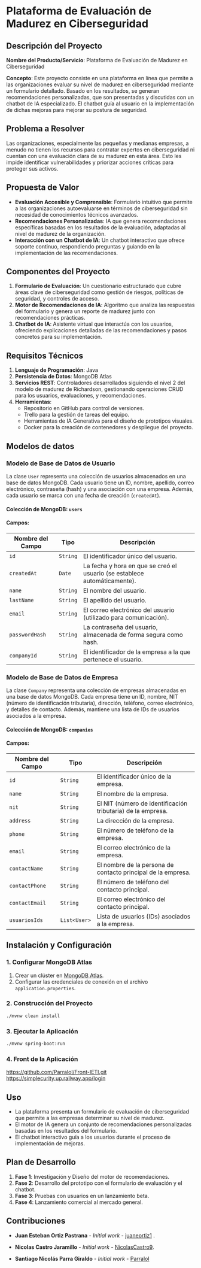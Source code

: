 # Plataforma de Evaluación de Madurez en Ciberseguridad

## Descripción del Proyecto

**Nombre del Producto/Servicio**: Plataforma de Evaluación de Madurez en Ciberseguridad

**Concepto**: Este proyecto consiste en una plataforma en línea que permite a las organizaciones evaluar su nivel de madurez en ciberseguridad mediante un formulario detallado. Basado en los resultados, se generan recomendaciones personalizadas, que son presentadas y discutidas con un chatbot de IA especializado. El chatbot guía al usuario en la implementación de dichas mejoras para mejorar su postura de seguridad.

## Problema a Resolver

Las organizaciones, especialmente las pequeñas y medianas empresas, a menudo no tienen los recursos para contratar expertos en ciberseguridad ni cuentan con una evaluación clara de su madurez en esta área. Esto les impide identificar vulnerabilidades y priorizar acciones críticas para proteger sus activos.

## Propuesta de Valor

- **Evaluación Accesible y Comprensible**: Formulario intuitivo que permite a las organizaciones autoevaluarse en términos de ciberseguridad sin necesidad de conocimientos técnicos avanzados.
- **Recomendaciones Personalizadas**: IA que genera recomendaciones específicas basadas en los resultados de la evaluación, adaptadas al nivel de madurez de la organización.
- **Interacción con un Chatbot de IA**: Un chatbot interactivo que ofrece soporte continuo, respondiendo preguntas y guiando en la implementación de las recomendaciones.

## Componentes del Proyecto

1. **Formulario de Evaluación**: Un cuestionario estructurado que cubre áreas clave de ciberseguridad como gestión de riesgos, políticas de seguridad, y controles de acceso.
2. **Motor de Recomendaciones de IA**: Algoritmo que analiza las respuestas del formulario y genera un reporte de madurez junto con recomendaciones prácticas.
3. **Chatbot de IA**: Asistente virtual que interactúa con los usuarios, ofreciendo explicaciones detalladas de las recomendaciones y pasos concretos para su implementación.

## Requisitos Técnicos

1. **Lenguaje de Programación**: Java
2. **Persistencia de Datos**: MongoDB Atlas
3. **Servicios REST**: Controladores desarrollados siguiendo el nivel 2 del modelo de madurez de Richardson, gestionando operaciones CRUD para los usuarios, evaluaciones, y recomendaciones.
4. **Herramientas**:
   - Repositorio en GitHub para control de versiones.
   - Trello para la gestión de tareas del equipo.
   - Herramientas de IA Generativa para el diseño de prototipos visuales.
   - Docker para la creación de contenedores y despliegue del proyecto.

## Modelos de datos

### Modelo de Base de Datos de Usuario

La clase `User` representa una colección de usuarios almacenados en una base de datos MongoDB. Cada usuario tiene un ID, nombre, apellido, correo electrónico, contraseña (hash) y una asociación con una empresa. Además, cada usuario se marca con una fecha de creación (`createdAt`).

#### Colección de MongoDB: `users`

#### Campos:

| Nombre del Campo | Tipo      | Descripción                                                                 |
| ---------------- | --------- | --------------------------------------------------------------------------- |
| `id`             | `String`  | El identificador único del usuario.                                          |
| `createdAt`      | `Date`    | La fecha y hora en que se creó el usuario (se establece automáticamente).   |
| `name`           | `String`  | El nombre del usuario.                                                      |
| `lastName`       | `String`  | El apellido del usuario.                                                    |
| `email`          | `String`  | El correo electrónico del usuario (utilizado para comunicación).            |
| `passwordHash`   | `String`  | La contraseña del usuario, almacenada de forma segura como hash.            |
| `companyId`      | `String`  | El identificador de la empresa a la que pertenece el usuario.               |

### Modelo de Base de Datos de Empresa

La clase `Company` representa una colección de empresas almacenadas en una base de datos MongoDB. Cada empresa tiene un ID, nombre, NIT (número de identificación tributaria), dirección, teléfono, correo electrónico, y detalles de contacto. Además, mantiene una lista de IDs de usuarios asociados a la empresa.

#### Colección de MongoDB: `companies`

#### Campos:

| Nombre del Campo  | Tipo        | Descripción                                                                |
| ----------------- | ----------- | -------------------------------------------------------------------------- |
| `id`              | `String`    | El identificador único de la empresa.                                       |
| `name`            | `String`    | El nombre de la empresa.                                                    |
| `nit`             | `String`    | El NIT (número de identificación tributaria) de la empresa.                 |
| `address`         | `String`    | La dirección de la empresa.                                                 |
| `phone`           | `String`    | El número de teléfono de la empresa.                                        |
| `email`           | `String`    | El correo electrónico de la empresa.                                        |
| `contactName`     | `String`    | El nombre de la persona de contacto principal de la empresa.                |
| `contactPhone`    | `String`    | El número de teléfono del contacto principal.                               |
| `contactEmail`    | `String`    | El correo electrónico del contacto principal.                               |
| `usuariosIds`     | `List<User>`| Lista de usuarios (IDs) asociados a la empresa.                             |


## Instalación y Configuración

### 1. Configurar MongoDB Atlas
1. Crear un clúster en [MongoDB Atlas](https://www.mongodb.com/cloud/atlas).
2. Configurar las credenciales de conexión en el archivo `application.properties`.

### 2. Construcción del Proyecto
```bash
./mvnw clean install
```

### 3. Ejecutar la Aplicación
```bash
./mvnw spring-boot:run
```

### 4. Front de la Aplicación 

https://github.com/Parralol/Front-IETI.git
https://simplecurity.up.railway.app/login

## Uso

- La plataforma presenta un formulario de evaluación de ciberseguridad que permite a las empresas determinar su nivel de madurez.
- El motor de IA genera un conjunto de recomendaciones personalizadas basadas en los resultados del formulario.
- El chatbot interactivo guía a los usuarios durante el proceso de implementación de mejoras.

## Plan de Desarrollo

1. **Fase 1**: Investigación y Diseño del motor de recomendaciones.
2. **Fase 2**: Desarrollo del prototipo con el formulario de evaluación y el chatbot.
3. **Fase 3**: Pruebas con usuarios en un lanzamiento beta.
4. **Fase 4**: Lanzamiento comercial al mercado general.

## Contribuciones

* **Juan Esteban Ortiz Pastrana** - *Initial work* - [juaneortiz1](https://github.com/juaneortiz1) .

* **Nicolas Castro Jaramillo** - *Initial work* - [NicolasCastro9](https://github.com/NicolasCastro9).

* **Santiago Nicolás Parra Giraldo** - *Initial work* - [Parralol](https://github.com/Parralol)


